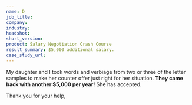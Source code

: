 ```yaml
---
name: D
job_title: 
company: 
industry: 
headshot: 
short_version: 
product: Salary Negotiation Crash Course
result_summary: $5,000 additional salary.
case_study_url: 
---
```


My daughter and I took words and verbiage from two or three of the letter samples to make her counter offer just right for her situation. **They came back with another $5,000 per year!** She has accepted.

Thank you for your help,